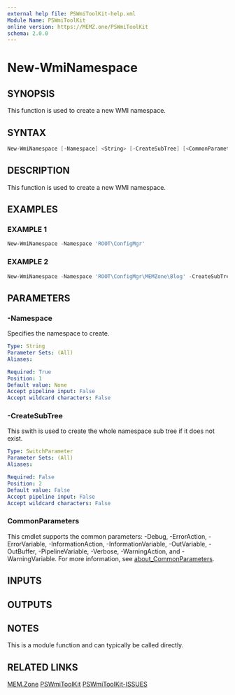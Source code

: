 ```yaml
---
external help file: PSWmiToolKit-help.xml
Module Name: PSWmiToolKit
online version: https://MEMZ.one/PSWmiToolKit
schema: 2.0.0
---
```


# New-WmiNamespace

## SYNOPSIS

This function is used to create a new WMI namespace.

## SYNTAX

```powershell
New-WmiNamespace [-Namespace] <String> [-CreateSubTree] [<CommonParameters>]
```

## DESCRIPTION

This function is used to create a new WMI namespace.

## EXAMPLES

### EXAMPLE 1

```powershell
New-WmiNamespace -Namespace 'ROOT\ConfigMgr'
```

### EXAMPLE 2

```powershell
New-WmiNamespace -Namespace 'ROOT\ConfigMgr\MEMZone\Blog' -CreateSubTree
```

## PARAMETERS

### -Namespace

Specifies the namespace to create.

```yaml
Type: String
Parameter Sets: (All)
Aliases:

Required: True
Position: 1
Default value: None
Accept pipeline input: False
Accept wildcard characters: False
```

### -CreateSubTree

This swith is used to create the whole namespace sub tree if it does not exist.

```yaml
Type: SwitchParameter
Parameter Sets: (All)
Aliases:

Required: False
Position: 2
Default value: False
Accept pipeline input: False
Accept wildcard characters: False
```

### CommonParameters

This cmdlet supports the common parameters: -Debug, -ErrorAction, -ErrorVariable, -InformationAction, -InformationVariable, -OutVariable, -OutBuffer, -PipelineVariable, -Verbose, -WarningAction, and -WarningVariable.
For more information, see [about_CommonParameters](http://go.microsoft.com/fwlink/?LinkID=113216).

## INPUTS

## OUTPUTS

## NOTES

This is a module function and can typically be called directly.

## RELATED LINKS

[MEM.Zone](https://MEM.Zone)
[PSWmiToolKit](https://MEMZ.one/PSWmiToolKit)
[PSWmiToolKit-ISSUES](https://MEMZ.one/PSWmiToolKit-ISSUES)
